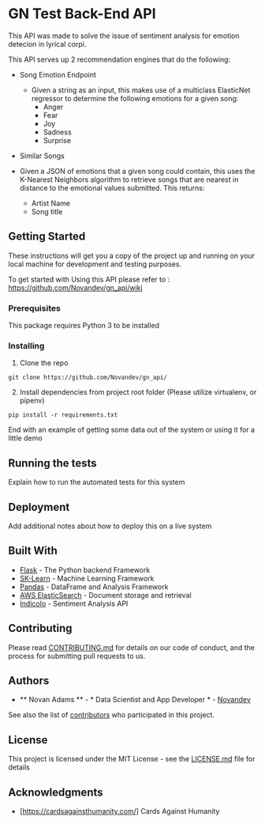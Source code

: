 # GN Test Back-End API


This API was made to solve the issue of sentiment analysis for emotion detecion in lyrical corpi.

This API serves up 2 recommendation engines that do the following:

- Song Emotion Endpoint

  - Given a string as an input, this makes use of a multiclass ElasticNet regressor to determine the following emotions for a given song:
    - Anger 
    - Fear
    - Joy
    - Sadness
    - Surprise
    
- Similar Songs

 - Given a JSON of emotions that a given song could contain, this uses the K-Nearest Neighbors algorithm to retrieve songs that are nearest in distance to the emotional values submitted. This returns:
 
    - Artist Name
    - Song title



## Getting Started

These instructions will get you a copy of the project up and running on your local machine for development and testing purposes.

To get started with Using this API please refer to :
https://github.com/Novandev/gn_api/wiki

### Prerequisites

This package requires Python 3 to be installed

### Installing

1. Clone the repo

```
git clone https://github.com/Novandev/gn_api/
```

2. Install dependencies from project root folder (Please utilize virtualenv, or pipenv)

```
pip install -r requirements.txt
```

End with an example of getting some data out of the system or using it for a little demo

## Running the tests

Explain how to run the automated tests for this system


## Deployment

Add additional notes about how to deploy this on a live system

## Built With

* [Flask](https://nodejs.org/en/) - The Python backend Framework
* [SK-Learn](https://expressjs.com/) - Machine Learning Framework
* [Pandas](https://pandas.pydata.org/) - DataFrame and Analysis Framework
* [AWS ElasticSearch](https://aws.amazon.com/elasticsearch-service/) - Document storage and retrieval 
* [IndicoIo](https://indico.io/) - Sentiment Analysis API 


## Contributing

Please read [CONTRIBUTING.md](https://gist.github.com/) for details on our code of conduct, and the process for submitting pull requests to us.

 

## Authors

* ** Novan Adams ** - * Data Scientist and App Developer * - [Novandev](https://github.com/Novandev)

See also the list of [contributors](https://github.com/Novandev/CAH-BackEnd/contributors) who participated in this project.

## License

This project is licensed under the MIT License - see the [LICENSE.md](LICENSE.md) file for details

## Acknowledgments

* [https://cardsagainsthumanity.com/] Cards Against Humanity

